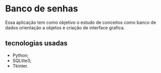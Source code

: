 <h1>Banco de senhas</h1>
<p>
 Essa aplicação tem como objetivo o estudo de conceitos como banco de dados orientação a objetos e criação de interface grafica.
</p>
<h2>tecnologias usadas</h2>
<ul>
  <li>Python;</li>
  <li>SQLlite3;</li>
  <li>Tkinter.</li>
</ul>
